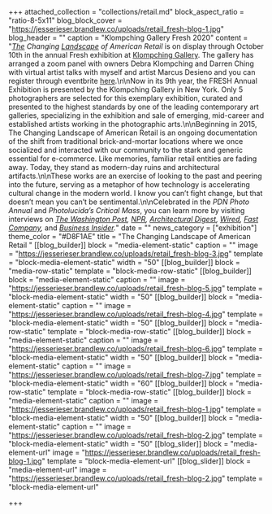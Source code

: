 +++
attached_collection = "collections/retail.md"
block_aspect_ratio = "ratio-8-5x11"
blog_block_cover = "https://jesserieser.brandlew.co/uploads/retail_fresh-blog-1.jpg"
blog_header = ""
caption = "Klompching Gallery Fresh 2020"
content = "[_The_](https://jesserieser.com/collections/wired-magazine/) _Changing_ [_Landscape_](https://jesserieser.com/projects/changing-landscape-american-retail/) _of American Retail_ is on display through October 10th in the annual Fresh exhibition at [Klompching Gallery](https://www.klompching.com/about). The gallery has arranged a zoom panel with owners Debra Klompching and Darren Ching with virtual artist talks with myself and artist Marcus Desieno and you can register through eventbrite [here](https://www.eventbrite.com/e/fresh-2020-artist-talk-marcus-desieno-and-jesse-rieser-tickets-119802868605).\n\nNow in its 9th year, the FRESH Annual Exhibition is presented by the Klompching Gallery in New York. Only 5 photographers are selected for this exemplary exhibition, curated and presented to the highest standards by one of the leading contemporary art galleries, specializing in the exhibition and sale of emerging, mid-career and established artists working in the photographic arts.\n\nBeginning in 2015, The Changing Landscape of American Retail is an ongoing documentation of the shift from traditional brick-and-mortar locations where we once socialized and interacted with our community to the stark and generic essential for e-commerce. Like memories, familiar retail entities are fading away. Today, they stand as modern-day ruins and architectural artifacts.\n\nThese works are an exercise of looking to the past and peering into the future, serving as a metaphor of how technology is accelerating cultural change in the modern world. I know you can’t fight change, but that doesn’t mean you can’t be sentimental.\n\nCelebrated in the _PDN Photo Annual_ and _Photolucida’s_ _Critical Mass_, you can learn more by visiting interviews on [_The Washington Post_](https://www.washingtonpost.com/photography/2019/11/22/photographing-retail-apocalypse/)_,_ [_NPR_](https://kjzz.org/content/708344/changing-face-retail-through-camera-lens)_,_ [_Architectural Digest_](https://www.architecturaldigest.com/story/jesse-rieser-retail-apocalypse)_,_ [_Wired_](https://www.wired.com/story/photo-gallery-retail-apocalypse/)_,_ [_Fast Company_](https://www.fastcompany.com/90230234/the-retail-apocalypse-in-pictures)_,_ and [_Business Insider_](https://www.businessinsider.com/retail-apocalypse-american-landscape-jesse-rieser-photos-2018-12)_._"
date = ""
news_category = ["exhibition"]
theme_color = "#D8F1AE"
title = "The Changing Landscape of American Retail "
[[blog_builder]]
block = "media-element-static"
caption = ""
image = "https://jesserieser.brandlew.co/uploads/retail_fresh-blog-3.jpg"
template = "block-media-element-static"
width = "50"
[[blog_builder]]
block = "media-row-static"
template = "block-media-row-static"
[[blog_builder]]
block = "media-element-static"
caption = ""
image = "https://jesserieser.brandlew.co/uploads/retail_fresh-blog-5.jpg"
template = "block-media-element-static"
width = "50"
[[blog_builder]]
block = "media-element-static"
caption = ""
image = "https://jesserieser.brandlew.co/uploads/retail_fresh-blog-4.jpg"
template = "block-media-element-static"
width = "50"
[[blog_builder]]
block = "media-row-static"
template = "block-media-row-static"
[[blog_builder]]
block = "media-element-static"
caption = ""
image = "https://jesserieser.brandlew.co/uploads/retail_fresh-blog-6.jpg"
template = "block-media-element-static"
width = "50"
[[blog_builder]]
block = "media-element-static"
caption = ""
image = "https://jesserieser.brandlew.co/uploads/retail_fresh-blog-7.jpg"
template = "block-media-element-static"
width = "60"
[[blog_builder]]
block = "media-row-static"
template = "block-media-row-static"
[[blog_builder]]
block = "media-element-static"
caption = ""
image = "https://jesserieser.brandlew.co/uploads/retail_fresh-blog-1.jpg"
template = "block-media-element-static"
width = "50"
[[blog_builder]]
block = "media-element-static"
caption = ""
image = "https://jesserieser.brandlew.co/uploads/retail_fresh-blog-2.jpg"
template = "block-media-element-static"
width = "50"
[[blog_slider]]
block = "media-element-url"
image = "https://jesserieser.brandlew.co/uploads/retail_fresh-blog-1.jpg"
template = "block-media-element-url"
[[blog_slider]]
block = "media-element-url"
image = "https://jesserieser.brandlew.co/uploads/retail_fresh-blog-2.jpg"
template = "block-media-element-url"

+++
